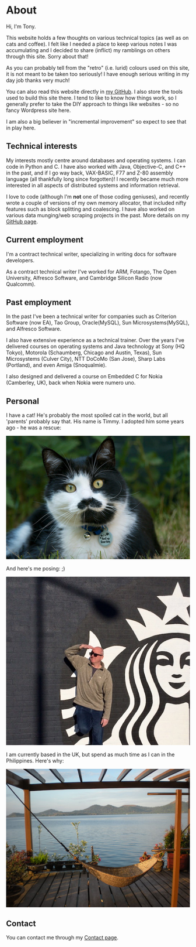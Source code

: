 # About

Hi, I'm Tony. 

This website holds a few thoughts on various technical topics (as well
as on cats and coffee). I felt like I needed a place to keep various
notes I was accumulating and I decided to share (inflict) my ramblings
on others through this site. Sorry about that!

As you can probably tell from the "retro" (i.e. lurid) colours used on
this site, it is not meant to be taken too seriously! I have enough
serious writing in my day job thanks very much!

You can also read this website directly in [my
GitHub](https://github.com/tbedford). I also store the tools used to
build this site there. I tend to like to know how things work, so I
generally prefer to take the DIY approach to things like websites - so
no fancy Wordpress site here. 

I am also a big believer in "incremental improvement" so expect to see
that in play here.

## Technical interests

My interests mostly centre around databases and operating systems. I
can code in Python and C. I have also worked with Java, Objective-C,
and C++ in the past, and if I go way back, VAX-BASIC, F77 and Z-80
assembly language (all thankfully long since forgotten)! I recently
became much more interested in all aspects of distributed systems and
information retrieval.

I love to code (although I'm **not** one of those coding geniuses),
and recently wrote a couple of versions of my own memory allocator,
that included nifty features such as block splitting and coalescing. I
have also worked on various data munging/web scraping projects in the
past. More details on my [GitHub page](https://github.com/tbedford).

## Current employment

I'm a contract technical writer, specializing in writing docs for
software developers.

As a contract technical writer I've worked for ARM, Fotango, The Open
University, Alfresco Software, and Cambridge Silicon Radio (now
Qualcomm).

## Past employment

In the past I've been a technical writer for companies such as
Criterion Software (now EA), Tao Group, Oracle(MySQL), Sun
Microsystems(MySQL), and Alfresco Software.

I also have extensive experience as a technical trainer. Over the
years I've delivered courses on operating systems and Java technology
at Sony (HQ Tokyo), Motorola (Schaumberg, Chicago and Austin, Texas),
Sun Microsystems (Culver City), NTT DoCoMo (San Jose), Sharp Labs
(Portland), and even Amiga (Snoqualmie). 

I also designed and delivered a course on Embedded C for Nokia
(Camberley, UK), back when Nokia were numero uno.

## Personal

I have a cat! He's probably the most spoiled cat in the world, but all
'parents' probably say that. His name is Timmy. I adopted him some
years ago - he was a rescue:

![Timmy](./images/timmy.png "Timmy")

And here's me posing: ;)

![tony](./images/johnny_starbucks_resized.jpg "Tony")

I am currently based in the UK, but spend as much time as I can in the
Philippines. Here's why:

![hammock](./images/hammock.jpg "Hammock")


## Contact

You can contact me through my [Contact page](./contact.html).
